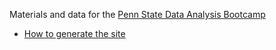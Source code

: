 Materials and data for the [Penn State Data Analysis Bootcamp](https://bootcamp.biostars.io)

* [How to generate the site][how]

[how]: https://github.com/biostars/bootcamp-central/blob/master/web/2016/docs/how-to-generate.md



